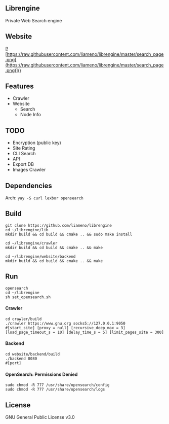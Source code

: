 ## Librengine
Private Web Search engine
## Website
[![https://raw.githubusercontent.com/liameno/librengine/master/search_page.png](https://raw.githubusercontent.com/liameno/librengine/master/search_page.png)]()
## Features
-  Crawler
-  Website
	-  Search
	-  Node Info

## TODO
-  Encryption (public key)
-  Site Rating
-  CLI Search
-  API
-  Export DB
-  Images Crawler

## Dependencies
Arch: `yay -S curl lexbor opensearch`
## Build
```shell
git clone https://github.com/liameno/librengine
cd ~/librengine/lib
mkdir build && cd build && cmake .. && sudo make install

cd ~/librengine/crawler
mkdir build && cd build && cmake .. && make

cd ~/librengine/website/backend
mkdir build && cd build && cmake .. && make
```
## Run
```shell
opensearch
cd ~/librengine
sh set_opensearch.sh
```
#### Crawler
```shell
cd crawler/build
./crawler https://www.gnu.org socks5://127.0.0.1:9050
#[start_site] [proxy = null] [recursive_deep_max = 3] [load_page_timeout_s = 10] [delay_time_s = 5] [limit_pages_site = 300]
```
#### Backend
```shell
cd website/backend/build
./backend 8080
#[port]
```
#### OpenSearch: Permissions Denied

```shell
sudo chmod -R 777 /usr/share/opensearch/config
sudo chmod -R 777 /usr/share/opensearch/logs
```

## License
GNU General Public License v3.0

